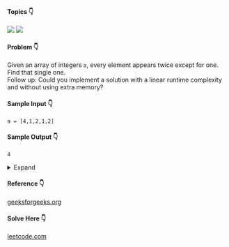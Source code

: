 #### Topics :point_down:
![](https://img.shields.io/badge/-xor-wheat) ![](https://img.shields.io/badge/-hash--map-wheat)

#### Problem :point_down:
Given an array of integers `a`, every element appears twice except for one. Find that single one.  
Follow up: Could you implement a solution with a linear runtime complexity and without using extra memory?
#### Sample Input :point_down:
```
a = [4,1,2,1,2]
```
#### Sample Output :point_down:
```
4
```

<details>
<summary>Expand</summary>

#### Python :point_down:
```py
def solve(a):
    d = {}
    for i in a:
        d[i] = d.get(i, 0) + 1

    for k, v in d.items():
        if (v == 1):
            return k
```
#### Time Complexity :point_down:
```
O(n)
```
#### Space Complexity :point_down:
```
O(n)
```  
#### Python :point_down:
```py
def solve(a):
    xor = 0
    for i in a:
        xor ^= i

    return xor
```
#### Time Complexity :point_down:
```
O(n)
```
#### Space Complexity :point_down:
```
O(1)
```  
#### Python :point_down:
```py
def solve(a):
    return ((sum(set(a)) * 2) - sum(a))
```
#### Time Complexity :point_down:
```
O(n)
```
#### Space Complexity :point_down:
```
O(1)
```
</details>

#### Reference :point_down:
[geeksforgeeks.org](https://www.geeksforgeeks.org/find-element-appears-array-every-element-appears-twice/)
#### Solve Here :point_down:
[leetcode.com](https://leetcode.com/problems/single-number/)
